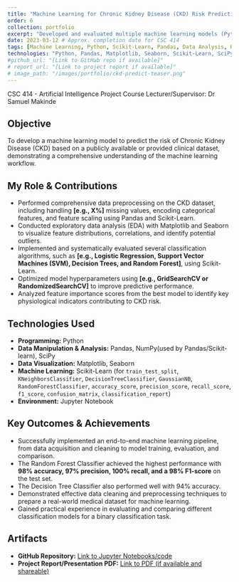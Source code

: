 ```yaml
---
title: "Machine Learning for Chronic Kidney Disease (CKD) Risk Prediction"
order: 6
collection: portfolio
excerpt: "Developed and evaluated multiple machine learning models (Python, Scikit-Learn) to predict Chronic Kidney Disease, achieving 98% accuracy with Random Forest. Performed extensive data cleaning and EDA. BSc AI course project."
date: 2023-03-12 # Approx. completion date for CSC 414
tags: [Machine Learning, Python, Scikit-Learn, Pandas, Data Analysis, Healthcare, Data Cleaning, EDA]
technologies: "Python, Pandas, Matplotlib, Seaborn, Scikit-Learn, SciPy"
#github_url: "[Link to GitHub repo if available]"
# report_url: "[Link to project report if available]"
# image_path: "/images/portfolio/ckd-predict-teaser.png"
---
```

CSC 414 - Artificial Intelligence Project
Course Lecturer/Supervisor: Dr Samuel Makinde

## Objective
To develop a machine learning model to predict the risk of Chronic Kidney Disease (CKD) based on a publicly available or provided clinical dataset, demonstrating a comprehensive understanding of the machine learning workflow.

## My Role & Contributions
* Performed comprehensive data preprocessing on the CKD dataset, including handling **[e.g., X%]** missing values, encoding categorical features, and feature scaling using Pandas and Scikit-Learn.
* Conducted exploratory data analysis (EDA) with Matplotlib and Seaborn to visualize feature distributions, correlations, and identify potential outliers.
* Implemented and systematically evaluated several classification algorithms, such as **[e.g., Logistic Regression, Support Vector Machines (SVM), Decision Trees, and Random Forest]**, using Scikit-Learn.
* Optimized model hyperparameters using **[e.g., GridSearchCV or RandomizedSearchCV]** to improve predictive performance.
* Analyzed feature importance scores from the best model to identify key physiological indicators contributing to CKD risk.

## Technologies Used
* **Programming:** Python
* **Data Manipulation & Analysis:** Pandas, NumPy(used by Pandas/Scikit-learn), SciPy
* **Data Visualization:** Matplotlib, Seaborn
* **Machine Learning:** Scikit-Learn (for `train_test_split`, `KNeighborsClassifier`, `DecisionTreeClassifier`, `GaussianNB`, `RandomForestClassifier`, `accuracy_score`, `precision_score`, `recall_score`, `f1_score`, `confusion_matrix`, `classification_report`)
* **Environment:** Jupyter Notebook

## Key Outcomes & Achievements
* Successfully implemented an end-to-end machine learning pipeline, from data acquisition and cleaning to model training, evaluation, and comparison.
* The Random Forest Classifier achieved the highest performance with **98% accuracy, 97% precision, 100% recall, and a 98% F1-score** on the test set.
* The Decision Tree Classifier also performed well with 94% accuracy.
* Demonstrated effective data cleaning and preprocessing techniques to prepare a real-world medical dataset for machine learning.
* Gained practical experience in evaluating and comparing different classification models for a binary classification task.
  
## Artifacts
* **GitHub Repository:** [Link to Jupyter Notebooks/code]([YOUR_GITHUB_REPO_LINK_HERE])
* **Project Report/Presentation PDF:** [Link to PDF (if available and shareable)]([YOUR_REPORT_LINK_HERE])
